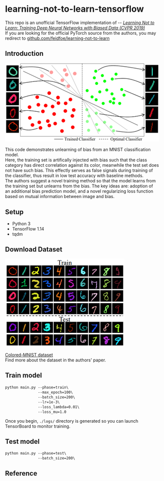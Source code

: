 # learning-not-to-learn-tensorflow

This repo is an unofficial TensorFlow implementation of -- [*Learning Not to Learn: 
Training Deep Neural Networks with Biased Data (CVPR 2019)*](https://arxiv.org/abs/1812.10352)  
If you are looking for the official PyTorch source from the authors, you may redirect to [github.com/feidfoe/learning-not-to-learn](https://github.com/feidfoe/learning-not-to-learn)

## Introduction

![learning-not-to-learn-figure](./figure1.png)

This code demonstrates unlearning of bias from an MNIST classification model.  
Here, the training set is artifically injected with bias such that the class category has direct correlation against its color, meanwhile the test set does not have such bias. This effectly serves as false signals during training of the classifier, thus result in low test accuracy with baseline methods.  
The authors suggest a novel training method so that the model learns from the training set but unlearns from the bias. The key ideas are: adoption of an additional bias prediction model, and a novel regularizing loss function based on mutual information between image and bias.

## Setup
- Python 3
- TensorFlow 1.14
- tqdm

## Download Dataset
![Colored-MNIST](./colored-mnist-example.png)

[Colored-MNIST dataset](https://drive.google.com/file/d/11K-GmFD5cg3_KTtyBRkj9VBEnHl-hx_Q/view?usp=sharing)  
Find more about the dataset in the authors' paper.  

## Train model
```
python main.py --phase=train\
               --max_epoch=100\
               --batch_size=200\
               --lr=1e-3\
               --loss_lambda=0.01\
               --loss_mu=1.0
```
Once you begin, `./logs/` directory is generated so you can launch TensorBoard to monitor training.

## Test model
```
python main.py --phase=test\
               --batch_size=200\
```

## Reference
